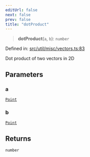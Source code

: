 ```yaml
---
editUrl: false
next: false
prev: false
title: "dotProduct"
---
```


> **dotProduct**(`a`, `b`): `number`

Defined in: [src/util/misc/vectors.ts:83](https://github.com/fabricjs/fabric.js/blob/8748628df7e9de00ba77413bfc3ad9e9fe9d4f30/src/util/misc/vectors.ts#L83)

Dot product of two vectors in 2D

## Parameters

### a

[`Point`](/api/classes/point/)

### b

[`Point`](/api/classes/point/)

## Returns

`number`
